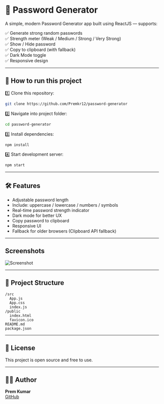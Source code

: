 # 🔐 Password Generator

A simple, modern Password Generator app built using ReactJS — supports:

✅ Generate strong random passwords  
✅ Strength meter (Weak / Medium / Strong / Very Strong)  
✅ Show / Hide password  
✅ Copy to clipboard (with fallback)  
✅ Dark Mode toggle  
✅ Responsive design  

---

## 🚀 How to run this project

1️⃣ Clone this repository:

```bash
git clone https://github.com/Premkr12/password-generator
```

2️⃣ Navigate into project folder:

```bash
cd password-generator
```

3️⃣ Install dependencies:

```bash
npm install
```

4️⃣ Start development server:

```bash
npm start
```

---

## 🛠️ Features

- Adjustable password length  
- Include: uppercase / lowercase / numbers / symbols  
- Real-time password strength indicator  
- Dark mode for better UX  
- Copy password to clipboard  
- Responsive UI  
- Fallback for older browsers (Clipboard API fallback)  

---

## Screenshots

![Screenshot](screenshots/light-mode.png)  

---

## 📁 Project Structure

```
/src
  App.js
  App.css
  index.js
/public
  index.html
  favicon.ico
README.md
package.json
```

---

## 📜 License

This project is open source and free to use.

---

## 👨‍💻 Author

**Prem Kumar**  
[GitHub](https://github.com/Premkr12)
